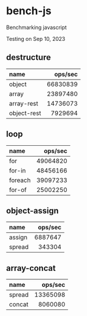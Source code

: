 # bench-js

Benchmarking javascript

Testing on Sep 10, 2023

## destructure

| name                 | ops/sec              |
| :------------------- | -------------------: |
| object               |             66830839 |
| array                |             23897480 |
| array-rest           |             14736073 |
| object-rest          |              7929694 |

## loop

| name                 | ops/sec              |
| :------------------- | -------------------: |
| for                  |             49064820 |
| for-in               |             48456166 |
| foreach              |             39097233 |
| for-of               |             25002250 |

## object-assign

| name                 | ops/sec              |
| :------------------- | -------------------: |
| assign               |              6887647 |
| spread               |               343304 |

## array-concat

| name                 | ops/sec              |
| :------------------- | -------------------: |
| spread               |             13365098 |
| concat               |              8060080 |
